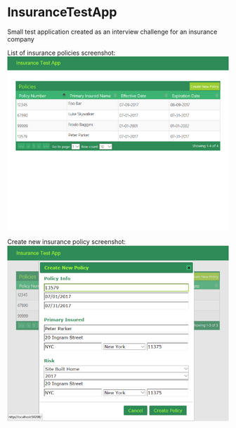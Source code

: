# InsuranceTestApp

Small test application created as an interview challenge for an insurance company

List of insurance policies screenshot:
![List of insurance policies screenshot:](insurance-policy-list.PNG)

Create new insurance policy screenshot:
![Create new insurance policy screenshot:](create-insurance-policy.PNG)
